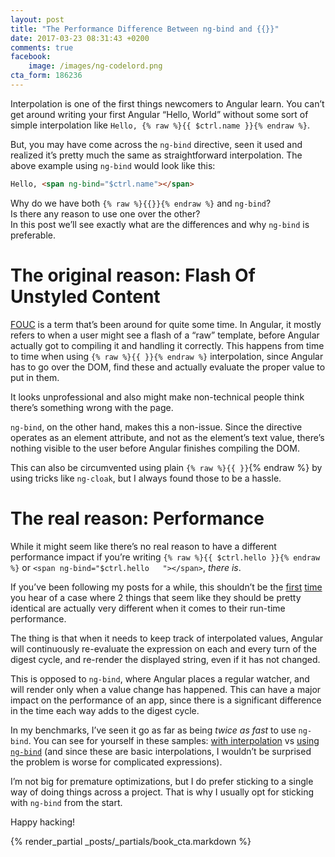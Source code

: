 ```yaml
---
layout: post
title: "The Performance Difference Between ng-bind and {{}}"
date: 2017-03-23 08:31:43 +0200
comments: true
facebook:
    image: /images/ng-codelord.png
cta_form: 186236
---
```


Interpolation is one of the first things newcomers to Angular learn.
You can’t get around writing your first Angular “Hello, World” without some sort of simple interpolation like `Hello, {% raw %}{{ $ctrl.name }}{% endraw %}`.

But, you may have come across the `ng-bind` directive, seen it used and realized it’s pretty much the same as straightforward interpolation.
The above example using `ng-bind` would look like this:


```html
Hello, <span ng-bind="$ctrl.name"></span>
```

Why do we have both `{% raw %}{{}}{% endraw %}` and `ng-bind`?  
Is there any reason to use one over the other?  
In this post we’ll see exactly what are the differences and why `ng-bind` is preferable.

# The original reason: Flash Of Unstyled Content

[FOUC](https://en.wikipedia.org/wiki/Flash_of_unstyled_content) is a term that’s been around for quite some time.
In Angular, it mostly refers to when a user might see a flash of a “raw” template, before Angular actually got to compiling it and handling it correctly.
This happens from time to time when using `{% raw %}{{ }}{% endraw %}` interpolation, since Angular has to go over the DOM, find these and actually evaluate the proper value to put in them.

It looks unprofessional and also might make non-technical people think there’s something wrong with the page.  

`ng-bind`, on the other hand, makes this a non-issue.
Since the directive operates as an element attribute, and not as the element’s text value, there’s nothing visible to the user before Angular finishes compiling the DOM.

This can also be circumvented using plain `{% raw %}{{ }}`{% endraw %} by using tricks like `ng-cloak`, but I always found those to be a hassle.

# The real reason: Performance

While it might seem like there’s no real reason to have a different performance impact if you’re writing `{% raw %}{{ $ctrl.hello }}{% endraw %}` or `<span ng-bind="$ctrl.hello  
"></span>`, *there is*.

If you’ve been following my posts for a while, this shouldn’t be the [first](http://codelord.net/2016/11/17/avoiding-ng-include-for-elegenace-and-performance/) [time](http://codelord.net/2015/07/28/angular-performance-ng-show-vs-ng-if/) you hear of a case where 2 things that seem like they should be pretty identical are actually very different when it comes to their run-time performance.

The thing is that when it needs to keep track of interpolated values, Angular will continuously re-evaluate the expression on each and every turn of the digest cycle, and re-render the displayed string, even if it has not changed.

This is opposed to `ng-bind`, where Angular places a regular watcher, and will render only when a value change has happened.
This can have a major impact on the performance of an app, since there is a significant difference in the time each way adds to the digest cycle.

In my benchmarks, I’ve seen it go as far as being *twice as fast* to use `ng-bind`.
You can see for yourself in these samples: [with interpolation](http://plnkr.co/edit/Vmx0wBaWSRXfoNkPZ2HU?p=preview) vs [using `ng-bind`](http://plnkr.co/edit/8OmX9r8VH6axfZv8Dgz7?p=preview) (and since these are basic interpolations, I wouldn’t be surprised the problem is worse for complicated expressions).

I’m not big for premature optimizations, but I do prefer sticking to a single way of doing things across a project.
That is why I usually opt for sticking with `ng-bind` from the start.

Happy hacking!

{% render_partial _posts/_partials/book_cta.markdown %}
